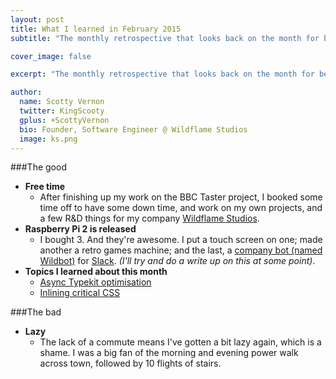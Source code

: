 ```yaml
---
layout: post
title: What I learned in February 2015
subtitle: "The monthly retrospective that looks back on the month for better or for worse."

cover_image: false

excerpt: "The monthly retrospective that looks back on the month for better or for worse."

author:
  name: Scotty Vernon
  twitter: KingScooty
  gplus: +ScottyVernon
  bio: Founder, Software Engineer @ Wildflame Studios
  image: ks.png
---
```



###The good
- **Free time**
  - After finishing up my work on the BBC Taster project, I booked some time off to have some down time, and work on my own projects, and a few R&D things for my company [Wildflame Studios](http://wildflame.co.uk).
- **Raspberry Pi 2 is released**
  - I bought 3. And they're awesome. I put a touch screen on one; made another a retro games machine; and the last, a [company bot (named Wildbot)](https://hubot.github.com/) for [Slack](http://slack.com). *(I'll try and do a write up on this at some point)*.
- **Topics I learned about this month**
  - [Async Typekit optimisation](/2015/02/Optimising-Typekit-for-mobile-devices/)
  - [Inlining critical CSS](https://github.com/addyosmani/critical)


###The bad
- **Lazy**
  - The lack of a commute means I've gotten a bit lazy again, which is a shame. I was a big fan of the morning and evening power walk across town, followed by 10 flights of stairs.
